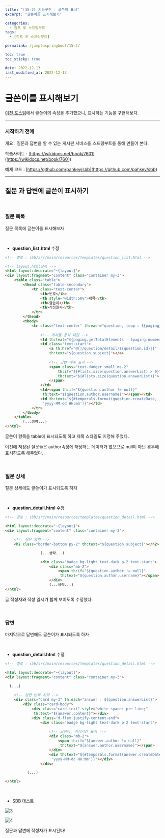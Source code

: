 ```yaml
---
title: "(15-2) 기능구현 - 글쓴이 표시"
excerpt: "글쓴이를 표시해보기"

categories:
  - 점프 투 스프링부트
tags:
  - [점프 투 스프링부트]

permalink: /jumptospringboot/15-2/

toc: true
toc_sticky: true

date: 2022-12-13
last_modified_at: 2022-12-13
---
```


# 글쓴이를 표시해보기

[이전 포스팅](https://rkgh17.github.io/jumptospringboot/15/)에서 글쓴이의 속성을 추가했으니, 표시하는 기능을 구현해보자.

---

### 시작하기 전에

개요 : 질문과 답변을 할 수 있는 게시판 서비스를 스프링부트를 통해 만들어 본다.

학습사이트 : [https://wikidocs.net/book/7601](https://wikidocs.net/book/7601)

예제 코드 : [https://github.com/pahkey/sbb](https://github.com/pahkey/sbb)

---

## 질문 과 답변에 글쓴이 표시하기

<br/>

### 질문 목록

질문 목록에 글쓴이를 표시해보자

<br/>

- **question_list.html** 수정

```html
<!-- 경로 : sbb/src/main/resources/templates/question_list.html -->

<!-- layout.html상속 -->
<html layout:decorate="~{layout}">
<div layout:fragment="content" class="container my-3">
    <table class="table">
        <thead class="table-secondary">
            <tr class="text-center">
                <th>번호</th>
                <th style="width:50%">제목</th>
                <th>글쓴이</th>
                <th>작성일시</th>
            </tr>
        </thead>
        <tbody>
            <tr class="text-center" th:each="question, loop : ${paging}">
            
            	<!-- 게시물 공식 대입 -->
                <td th:text="${paging.getTotalElements - (paging.number * paging.size) - loop.index}"></td>
                <td class="text-start">
                    <a th:href="@{|/question/detail/${question.id}|}" 
                    th:text="${question.subject}"></a>
                    
                    <!-- 답변 개수 표시 -->
                    <span class="text-danger small ms-2"
                        th:if="${#lists.size(question.answerList) > 0}" 
                        th:text="${#lists.size(question.answerList)}">
                    </span>                    
                </td>
                <td><span th:if="${question.author != null}"
                 th:text="${question.author.username}"></span></td>
                <td th:text="${#temporals.format(question.createDate,
                 'yyyy-MM-dd HH:mm')}"></td>
            </tr>
        </tbody>
    </table>
        (...생략...)
</html>
```

글쓴이 항목을 table에 표시되도록 하고 제목 스타일도 지정해 주었다.

이전에 저장된 질문들은 author속성에 해당하는 데이터가 없으므로 null이 아닌 경우에 표시하도록 해주었다.

<br/>

### 질문 상세

질문 상세에도 글쓴이가 표시되도록 하자

<br/>

- **question_detail.html** 수정

```html
<!-- 경로 : sbb/src/main/resources/templates/question_detail.html -->

<html layout:decorate="~{layout}">
<div layout:fragment="content" class="container my-3">

    <!-- 질문 영역 -->
    <h2 class="border-bottom py-2" th:text="${question.subject}"></h2>

			    (...생략...)

                <div class="badge bg-light text-dark p-2 text-start">
	                <div class="mb-2">
	                    <span th:if="${question.author != null}"
	                     th:text="${question.author.username}"></span>
	                </div>
                    (...생략...)
</html>
```

글 작성자와 작성 일시가 함께 보이도록 수정했다.

<br/>

### 답변

마지막으로 답변에도 글쓴이가 표시되도록 하자

<br/>

- **question_detail.html** 수정

```html
<!-- 경로 : sbb/src/main/resources/templates/question_detail.html -->

<html layout:decorate="~{layout}">
<div layout:fragment="content" class="container my-3">

  (...)
      
    <!-- 답변 반복 시작 -->
    <div class="card my-3" th:each="answer : ${question.answerList}">
        <div class="card-body">
            <div class="card-text" style="white-space: pre-line;"
             th:text="${answer.content}"></div>
            <div class="d-flex justify-content-end">
                <div class="badge bg-light text-dark p-2 text-start">
                	
                	<!-- 글쓴이, 작성시간 표시 -->
                	<div class="mb-2">
                    	<span th:if="${answer.author != null}"
                    	 th:text="${answer.author.username}"></span>
                	</div>
                    <div th:text="${#temporals.format(answer.createDate,
                     'yyyy-MM-dd HH:mm')}"></div>
                </div>

          (...)

</html>
```

<br/>

- SBB 테스트

![3](/assets/images/posts_img/jumptospringboot/15/3.png)

![4](/assets/images/posts_img/jumptospringboot/15/4.png)

질문과 답변에 작성자가 표시된다!

















<br/><br/><br/><br/><br/>